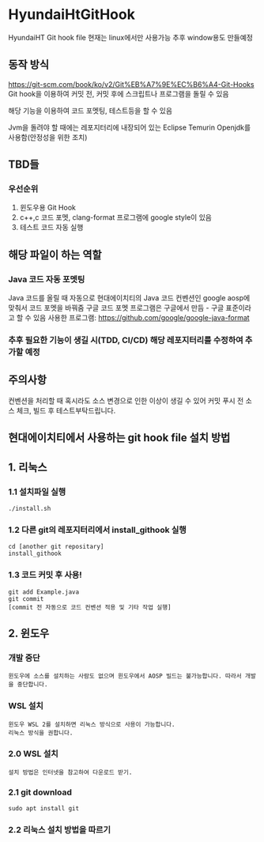 # HyundaiHtGitHook
HyundaiHT Git hook file
현재는 linux에서만 사용가능
추후 window용도 만들예정

## 동작 방식
https://git-scm.com/book/ko/v2/Git%EB%A7%9E%EC%B6%A4-Git-Hooks
Git hook을 이용하여 커밋 전, 커밋 후에 스크립트나 프로그램을 돌릴 수 있음

해당 기능을 이용하여 코드 포멧팅, 테스트등을 할 수 있음

Jvm을 돌려야 할 때에는 레포지터리에 내장되어 있는 Eclipse Temurin Openjdk를 사용함(안정성을 위한 조치)

## TBD들
### 우선순위
1. 윈도우용 Git Hook
2. c++,c 코드 포멧, clang-format 프로그램에 google style이 있음
3. 테스트 코드 자동 실행

## 해당 파일이 하는 역할
### Java 코드 자동 포멧팅
Java 코드를 올릴 때 자동으로 현대에이치티의 Java 코드 컨벤션인 google aosp에 맞춰서 코드 포멧을 바꿔줌
구글 코드 포멧 프로그램은 구글에서 만듬 - 구글 표준이라고 할 수 있음
사용한 프로그램: https://github.com/google/google-java-format

### 추후 필요한 기능이 생길 시(TDD, CI/CD) 해당 레포지터리를 수정하여 추가할 예정

## 주의사항
컨벤션을 처리할 때 혹시라도 소스 변경으로 인한 이상이 생길 수 있어 커밋 푸시 전 소스 체크, 빌드 후 테스트부탁드립니다.

## 현대에이치티에서 사용하는 git hook file 설치 방법
## 1. 리눅스
### 1.1 설치파일 실행 
    ./install.sh
### 1.2 다른 git의 레포지터리에서 install_githook 실행
    cd [another git repositary]
    install_githook
### 1.3 코드 커밋 후 사용!
    git add Example.java
    git commit
    [commit 전 자동으로 코드 컨벤션 적용 및 기타 작업 실행]
## 2. 윈도우
### 개발 중단
    윈도우에 소스를 설치하는 사람도 없으며 윈도우에서 AOSP 빌드는 불가능합니다. 따라서 개발을 중단합니다.
### WSL 설치
    윈도우 WSL 2를 설치하면 리눅스 방식으로 사용이 가능합니다.
    리눅스 방식을 권합니다.
### 2.0 WSL 설치
    설치 방법은 인터넷을 참고하여 다운로드 받기.
### 2.1 git download
    sudo apt install git
### 2.2 리눅스 설치 방법을 따르기
